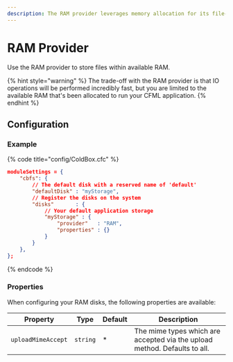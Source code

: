 ```yaml
---
description: The RAM provider leverages memory allocation for its file-system
---
```


# RAM Provider

Use the RAM provider to store files within available RAM.

{% hint style="warning" %}
The trade-off with the RAM provider is that IO operations will be performed incredibly fast, but you are limited to the available RAM that's been allocated to run your CFML application.&#x20;
{% endhint %}

## Configuration

### Example

{% code title="config/ColdBox.cfc" %}
```json
moduleSettings = {
	"cbfs": {
		// The default disk with a reserved name of 'default'
		"defaultDisk" : "myStorage",
		// Register the disks on the system
		"disks"       : {
			// Your default application storage
			"myStorage" : {
				"provider"   : "RAM",
				"properties" : {}
			}
		}
	},
};
```
{% endcode %}

### Properties

When configuring your RAM disks, the following properties are available:

| Property           | Type     | Default | Description                                                               |
| ------------------ | -------- | ------- | ------------------------------------------------------------------------- |
| `uploadMimeAccept` | `string` | \*      | The mime types which are accepted via the upload method. Defaults to all. |
